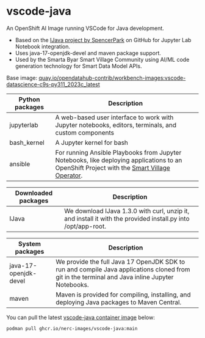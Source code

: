 # vscode-java

An OpenShift AI Image running VSCode for Java development.
- Based on the [IJava project by SpencerPark](https://github.com/SpencerPark/IJava) on GitHub for Jupyter Lab Notebook integration.
- Uses java-17-openjdk-devel and maven package support.
- Used by the Smarta Byar Smart Village Community using AI/ML code generation technology for Smart Data Model APIs.

Base image: [quay.io/opendatahub-contrib/workbench-images:vscode-datascience-c9s-py311_2023c_latest](https://github.com/opendatahub-io-contrib/workbench-images)

| Python packages | Description |
| --- | --- |
| jupyterlab | A web-based user interface to work with Jupyter notebooks, editors, terminals, and custom components |
| bash_kernel | A Jupyter kernel for bash |
| ansible | For running Ansible Playbooks from Jupyter Notebooks, like deploying applications to an OpenShift Project with the [Smart Village Operator](https://github.com/smartabyar-smartvillage/smartvillage-operator). |

| Downloaded packages | Description |
| --- | --- |
| IJava | We download IJava 1.3.0 with curl, unzip it, and install it with the provided install.py into /opt/app-root. |

| System packages | Description |
| --- | --- |
| java-17-openjdk-devel | We provide the full Java 17 OpenJDK SDK to run and compile Java applications cloned from git in the terminal and Java inline Jupyter Notebooks. |
| maven | Maven is provided for compiling, installing, and deploying Java packages to Maven Central. |

You can pull the latest [vscode-java container image](https://github.com/nerc-images/vscode-java/pkgs/container/vscode-java) below:

```
podman pull ghcr.io/nerc-images/vscode-java:main
```
